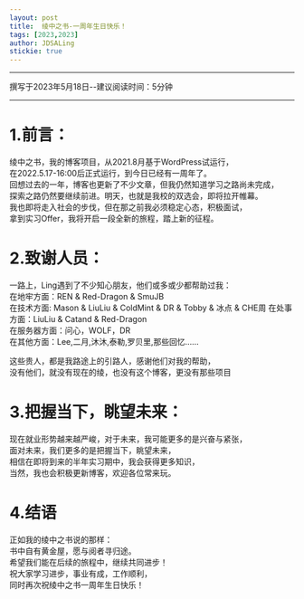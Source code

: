 ```yaml
---
layout: post
title:  绫中之书-一周年生日快乐！
tags: [2023,2023]
author: JDSALing
stickie: true
---
```


---
撰写于2023年5月18日--建议阅读时间：5分钟

---

# 1.前言：
绫中之书，我的博客项目，从2021.8月基于WordPress试运行，  
在2022.5.17-16:00后正式运行，到今日已经有一周年了。  
回想过去的一年，博客也更新了不少文章，但我仍然知道学习之路尚未完成，  
探索之路仍然要继续前进。明天，也就是我校的双选会，即将拉开帷幕。  
我也即将走入社会的步伐，但在那之前我必须稳定心态，积极面试，  
拿到实习Offer，我将开启一段全新的旅程，踏上新的征程。

# 2.致谢人员：
一路上，Ling遇到了不少知心朋友，他们或多或少都帮助过我：  
在地牢方面：REN & Red-Dragon & SmuJB  
在技术方面: Mason & LiuLiu & ColdMint & DR & Tobby & 冰点 & CHE周
在处事方面：LiuLiu & Catand & Red-Dragon  
在服务器方面：问心，WOLF，DR  
在其他方面：Lee,二月,沐沐,泰勒,罗贝里,那些回忆……

这些贵人，都是我路途上的引路人，感谢他们对我的帮助，  
没有他们，就没有现在的绫，也没有这个博客，更没有那些项目

# 3.把握当下，眺望未来：
现在就业形势越来越严峻，对于未来，我可能更多的是兴奋与紧张，  
面对未来，我们更多的是把握当下，眺望未来，  
相信在即将到来的半年实习期中，我会获得更多知识，  
当然，我也会积极更新博客，欢迎各位常来玩。

# 4.结语
正如我的绫中之书说的那样：  
书中自有黄金屋，愿与阅者寻归途。   
希望我们能在后续的旅程中，继续共同进步！  
祝大家学习进步，事业有成，工作顺利，  
同时再次祝绫中之书一周年生日快乐！

